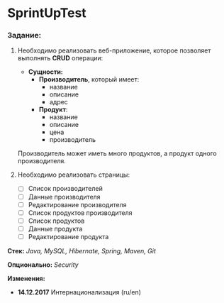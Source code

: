 # SprintUpTest

### Задание:

1. Необходимо реализовать веб-приложение, которое позволяет выполнять **CRUD** операции:
	* **Сущности:**
		* **Производитель**, который имеет:
			* название
			* описание
			* адрес
		* **Продукт**:
			* название
			* описание
			* цена
			* производитель
		
	Производитель может иметь много продуктов, а продукт одного	производителя.
2. Необходимо реализовать страницы:
	- [ ] Список производителей
	- [ ] Данные производителя
	- [ ] Редактирование производителя
	- [ ] Список продуктов производителя	
	- [ ] Список продуктов
	- [ ] Данные продукта
	- [ ] Редактирование продукта

**Стек:** *Java, MySQL, Hibernate, Spring, Maven, Git*

**Опционально:** *Security*

**Изменения:**
  - **14.12.2017** Интернационализация (ru/en) 
    